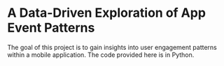 # A Data-Driven Exploration of App Event Patterns
The goal of this project is to gain insights into user engagement patterns within a mobile application. The code provided here is in Python.


